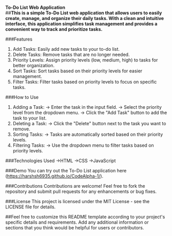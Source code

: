 **To-Do List Web Application**<br>
##__This is a simple To-Do List web application that allows users to easily create, manage, and organize their daily tasks. With a clean and intuitive interface, this application simplifies task management and provides a convenient way to track and prioritize tasks.__

###Features
1. Add Tasks: Easily add new tasks to your to-do list.
2. Delete Tasks: Remove tasks that are no longer needed.
3. Priority Levels: Assign priority levels (low, medium, high) to tasks for better organization.
4. Sort Tasks: Sort tasks based on their priority levels for easier management.
5. Filter Tasks: Filter tasks based on priority levels to focus on specific tasks.
   
###How to Use
1) Adding a Task:
-> Enter the task in the input field.
-> Select the priority level from the dropdown menu.
-> Click the "Add Task" button to add the task to your list.
2) Deleting a Task:
-> Click the "Delete" button next to the task you want to remove.
3) Sorting Tasks:
-> Tasks are automatically sorted based on their priority levels.
4) Filtering Tasks:
-> Use the dropdown menu to filter tasks based on priority levels.
   
###Technologies Used
->HTML
->CSS
->JavaScript

###Demo
You can try out the To-Do List application here (https://harshsh6935.github.io/CodeAlpha-1/).

###Contributions
Contributions are welcome! Feel free to fork the repository and submit pull requests for any enhancements or bug fixes.

###License
This project is licensed under the MIT License - see the LICENSE file for details.

##Feel free to customize this README template according to your project's specific details and requirements. Add any additional information or sections that you think would be helpful for users or contributors.






